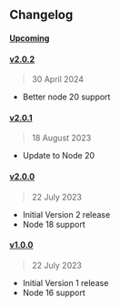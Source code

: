 
## Changelog

#### [Upcoming](https///github.com/kuvaus/changelog-releasenotes-action/compare/v2.0.2...HEAD)

#### [v2.0.2](https://github.com/kuvaus/changelog-releasenotes-action/releases/tag/v2.0.2)

> 30 April 2024

- Better node 20 support

#### [v2.0.1](https://github.com/kuvaus/changelog-releasenotes-action/releases/tag/v2.0.1)

> 18 August 2023

- Update to Node 20

#### [v2.0.0](https://github.com/kuvaus/changelog-releasenotes-action/releases/tag/v2.0.0)

> 22 July 2023

- Initial Version 2 release
- Node 18 support

#### [v1.0.0](https://github.com/kuvaus/changelog-releasenotes-action/releases/tag/v1.0.0)

> 22 July 2023

- Initial Version 1 release
- Node 16 support
